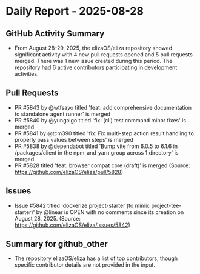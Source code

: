 # Daily Report - 2025-08-28

## GitHub Activity Summary
- From August 28-29, 2025, the elizaOS/eliza repository showed significant activity with 4 new pull requests opened and 5 pull requests merged. There was 1 new issue created during this period. The repository had 6 active contributors participating in development activities.

## Pull Requests
- PR #5843 by @wtfsayo titled 'feat: add comprehensive documentation to standalone agent runner' is merged
- PR #5840 by @yungalgo titled 'fix: (cli) test command minor fixes' is merged
- PR #5841 by @tcm390 titled 'fix: Fix multi-step action result handling to properly pass values between steps' is merged
- PR #5838 by @dependabot titled 'Bump vite from 6.0.5 to 6.1.6 in /packages/client in the npm_and_yarn group across 1 directory' is merged
- PR #5828 titled 'feat: browser compat core (draft)' is merged (Source: https://github.com/elizaOS/eliza/pull/5828)

## Issues
- Issue #5842 titled 'dockerize project-starter (to mimic project-tee-starter)' by @linear is OPEN with no comments since its creation on August 28, 2025. (Source: https://github.com/elizaOS/eliza/issues/5842)

## Summary for github_other
- The repository elizaOS/eliza has a list of top contributors, though specific contributor details are not provided in the input.